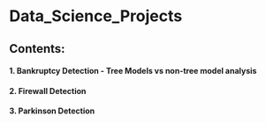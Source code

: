 # Data_Science_Projects

## Contents:

#### 1. Bankruptcy Detection - Tree Models vs non-tree model analysis
#### 2. Firewall Detection
#### 3. Parkinson Detection
